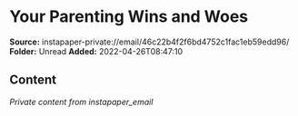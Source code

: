 # Your Parenting Wins and Woes

**Source:** instapaper-private://email/46c22b4f2f6bd4752c1fac1eb59edd96/
**Folder:** Unread
**Added:** 2022-04-26T08:47:10




## Content
*Private content from instapaper_email*
